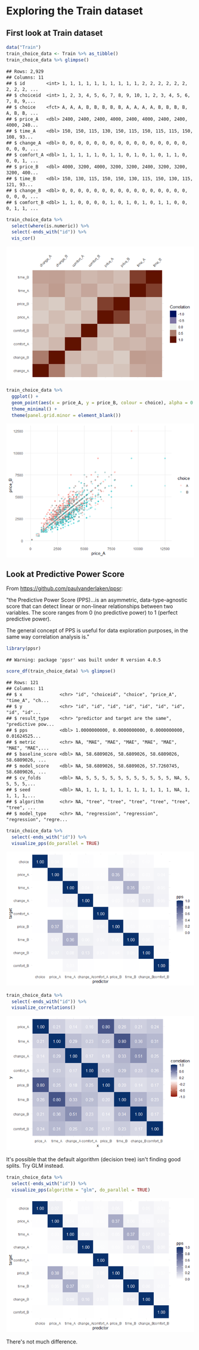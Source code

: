 Exploring the Train dataset
================

## First look at Train dataset

``` r
data("Train")
train_choice_data <- Train %>% as_tibble()
train_choice_data %>% glimpse()
```

    ## Rows: 2,929
    ## Columns: 11
    ## $ id        <int> 1, 1, 1, 1, 1, 1, 1, 1, 1, 1, 2, 2, 2, 2, 2, 2, 2, 2, 2, ...
    ## $ choiceid  <int> 1, 2, 3, 4, 5, 6, 7, 8, 9, 10, 1, 2, 3, 4, 5, 6, 7, 8, 9,...
    ## $ choice    <fct> A, A, A, B, B, B, B, B, A, A, A, A, B, B, B, B, A, B, B, ...
    ## $ price_A   <dbl> 2400, 2400, 2400, 4000, 2400, 4000, 2400, 2400, 4000, 240...
    ## $ time_A    <dbl> 150, 150, 115, 130, 150, 115, 150, 115, 115, 150, 108, 93...
    ## $ change_A  <dbl> 0, 0, 0, 0, 0, 0, 0, 0, 0, 0, 0, 0, 0, 0, 0, 0, 0, 0, 0, ...
    ## $ comfort_A <dbl> 1, 1, 1, 1, 1, 0, 1, 1, 0, 1, 0, 1, 0, 1, 1, 0, 0, 0, 1, ...
    ## $ price_B   <dbl> 4000, 3200, 4000, 3200, 3200, 2400, 3200, 3200, 3200, 400...
    ## $ time_B    <dbl> 150, 130, 115, 150, 150, 130, 115, 150, 130, 115, 121, 93...
    ## $ change_B  <dbl> 0, 0, 0, 0, 0, 0, 0, 0, 0, 0, 0, 0, 0, 0, 0, 0, 0, 0, 0, ...
    ## $ comfort_B <dbl> 1, 1, 0, 0, 0, 0, 1, 0, 1, 0, 1, 0, 1, 1, 0, 0, 0, 1, 1, ...

``` r
train_choice_data %>%
  select(where(is.numeric)) %>% 
  select(-ends_with("id")) %>% 
  vis_cor()
```

![](explore-train-data_files/figure-markdown_github/train1-1.png)

``` r
train_choice_data %>%
  ggplot() +
  geom_point(aes(x = price_A, y = price_B, colour = choice), alpha = 0.2) +
  theme_minimal() +
  theme(panel.grid.minor = element_blank())
```

![](explore-train-data_files/figure-markdown_github/train1-2.png)

## Look at Predictive Power Score

From <https://github.com/paulvanderlaken/ppsr>:

"the Predictive Power Score (PPS)...is an asymmetric, data-type-agnostic score that can detect linear or non-linear relationships between two variables. The score ranges from 0 (no predictive power) to 1 (perfect predictive power).

The general concept of PPS is useful for data exploration purposes, in the same way correlation analysis is."

``` r
library(ppsr)
```

    ## Warning: package 'ppsr' was built under R version 4.0.5

``` r
score_df(train_choice_data) %>% glimpse()
```

    ## Rows: 121
    ## Columns: 11
    ## $ x              <chr> "id", "choiceid", "choice", "price_A", "time_A", "ch...
    ## $ y              <chr> "id", "id", "id", "id", "id", "id", "id", "id", "id"...
    ## $ result_type    <chr> "predictor and target are the same", "predictive pow...
    ## $ pps            <dbl> 1.0000000000, 0.0000000000, 0.0000000000, 0.01624525...
    ## $ metric         <chr> NA, "MAE", "MAE", "MAE", "MAE", "MAE", "MAE", "MAE",...
    ## $ baseline_score <dbl> NA, 58.6809026, 58.6809026, 58.6809026, 58.6809026, ...
    ## $ model_score    <dbl> NA, 58.6809026, 58.6809026, 57.7260745, 58.6809026, ...
    ## $ cv_folds       <dbl> NA, 5, 5, 5, 5, 5, 5, 5, 5, 5, 5, 5, NA, 5, 5, 5, 5,...
    ## $ seed           <dbl> NA, 1, 1, 1, 1, 1, 1, 1, 1, 1, 1, 1, NA, 1, 1, 1, 1,...
    ## $ algorithm      <chr> NA, "tree", "tree", "tree", "tree", "tree", "tree", ...
    ## $ model_type     <chr> NA, "regression", "regression", "regression", "regre...

``` r
train_choice_data %>% 
  select(-ends_with("id")) %>% 
  visualize_pps(do_parallel = TRUE)
```

![](explore-train-data_files/figure-markdown_github/pps-1.png)

``` r
train_choice_data %>% 
  select(-ends_with("id")) %>% 
  visualize_correlations()
```

![](explore-train-data_files/figure-markdown_github/pps-2.png)

It's possible that the default algorithm (decision tree) isn't finding good splits. Try GLM instead.

``` r
train_choice_data %>% 
  select(-ends_with("id")) %>% 
  visualize_pps(algorithm = "glm", do_parallel = TRUE)
```

![](explore-train-data_files/figure-markdown_github/pps2-1.png)

There's not much difference.
